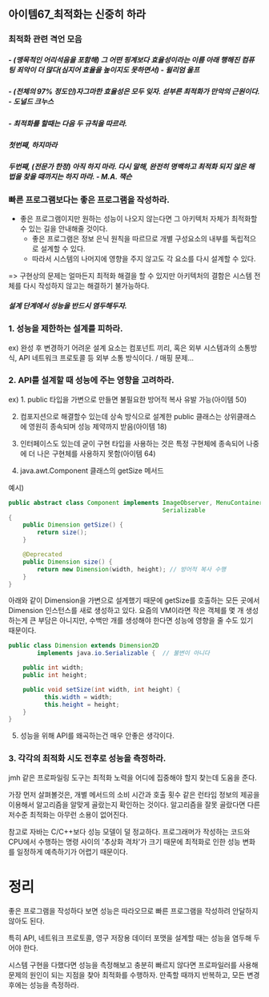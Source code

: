 아이템67_최적화는 신중히 하라
--------

### 최적화 관련 격언 모음

##### - (맹목적인 어리석음을 포함해) 그 어떤 핑계보다 효율성이라는 이름 아래 행해진 컴퓨팅 죄악이 더 많다(심지어 효율을 높이지도 못하면서) - 윌리엄 울프


##### - (전체의 97% 정도인)자그마한 효율성은 모두 잊자. 섣부른 최적화가 만악의 근원이다. - 도널드 크누스


##### - 최적화를 할때는 다음 두 규칙을 따르라.
##### 첫번째, 하지마라
##### 두번째, (전문가 한정) 아직 하지 마라. 다시 말해, 완전히 명백하고 최적화 되지 않은 해법을 찾을 때까지는 하지 마라. - M.A. 잭슨

### 빠른 프로그램보다는 좋은 프로그램을 작성하라.

- 좋은 프로그램이지만 원하는 성능이 나오지 않는다면 그 아키텍처 자체가 최적화할 수 있는 길을 안내해줄 것이다.
  - 좋은 프로그램은 정보 은닉 원칙을 따르므로 개별 구성요소의 내부를 독립적으로 설계할 수 있다.
  - 따라서 시스템의 나머지에 영향을 주지 않고도 각 요소를 다시 설계할 수 있다.
    
=> 구현상의 문제는 얼마든지 최적화 해결을 할 수 있지만 아키텍처의 결함은 시스템 전체를 다시 작성하지 않고는 해결하기 불가능하다. 
##### 설계 단계에서 성능을 반드시 염두해두자.
 
### 1. 성능을 제한하는 설계를 피하라.

ex) 완성 후 변경하기 어려운 설계 요소는 컴포넌트 끼리, 혹은 외부 시스템과의 소통방식, API 네트워크 프로토콜 등 외부 소통 방식이다. / 매핑 문제...

### 2. API를 설계할 때 성능에 주는 영향을 고려하라.

ex) 1. public 타입을 가변으로 만들면 불필요한 방어적 복사 유발 가능(아이템 50)

2. 컴포지션으로 해결할수 있는데 상속 방식으로 설계한 public 클래스는 상위클래스에 영원히 종속되며 성능 제약까지 받음(아이템 18)

3. 인터페이스도 있는데 굳이 구현 타입을 사용하는 것은 특정 구현체에 종속되어 나중에 더 나은 구현체를 사용하지 못함(아이템 64)

4. java.awt.Component 클래스의 getSize 메서드

예시)
```java
public abstract class Component implements ImageObserver, MenuContainer,
                                           Serializable
{
    public Dimension getSize() {
        return size();
    }

    @Deprecated
    public Dimension size() {
        return new Dimension(width, height); // 방어적 복사 수행 
    }
}
```
아래와 같이 Dimension을 가변으로 설계했기 때문에 getSize를 호출하는 모든 곳에서 Dimension 인스턴스를 새로 생성하고 있다. 요즘의 VM이라면 작은 객체를 몇 개 생성하는게 큰 부담은 아니지만, 수백만 개를 생성해야 한다면 성능에 영향을 줄 수도 있기 때문이다.

```java
public class Dimension extends Dimension2D
		implements java.io.Serializable {  // 불변이 아니다

    public int width;
    public int height;

    public void setSize(int width, int height) {
          this.width = width;
          this.height = height;
    }
}
```

5. 성능을 위해 API를 왜곡하는건 매우 안좋은 생각이다.

### 3. 각각의 최적화 시도 전후로 성능을 측정하라.

jmh 같은 프로파일링 도구는 최적화 노력을 어디에 집중해야 할지 찾는데 도움을 준다.

가장 먼저 살펴볼것은, 개별 메서드의 소비 시간과 호출 횟수 같은 런타임 정보의 제공을 이용해서 알고리즘을 알맞게 골랐는지 확인하는 것이다. 알고리즘을 잘못 골랐다면 다른 저수준 최적화는 아무런 소용이 없어진다.

참고로 자바는 C/C++보다 성능 모델이 덜 정교하다. 프로그래머가 작성하는 코드와 CPU에서 수행하는 명령 사이의 '추상화 격차'가 크기 때문에 최적화로 인한 성능 변화를 일정하게 예측하기가 어렵기 때문이다.

# 정리 

좋은 프로그램을 작성하다 보면 성능은 따라오므로 빠른 프로그램을 작성하려 안달하지 않아도 된다. 

특히 API, 네트워크 프로토콜, 영구 저장용 데이터 포맷을 설계할 때는 성능을 염두해 두어야 한다. 

시스템 구현을 다했다면 성능을 측정해보고 충분히 빠르지 않다면 프로파일러를 사용해 문제의 원인이 되는 지점을 찾아 최적화를 수행하자. 만족할 때까지 반복하고, 모든 변경 후에는 성능을 측정하라.
